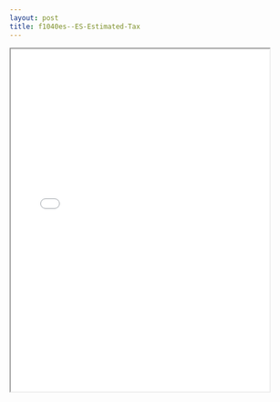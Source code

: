 ```yaml
---
layout: post
title: f1040es--ES-Estimated-Tax
---
```


<div class="pdf-container">
<iframe src="/ea/_pdf-2-md/f1040es--ES-Estimated-Tax.pdf" height="600" width="90%" allowFullScreen="true"></iframe>
</div>

